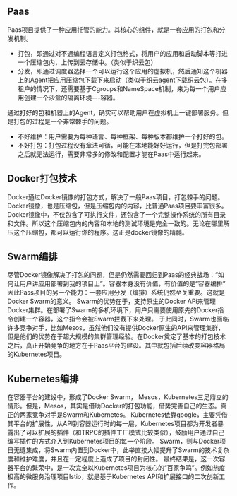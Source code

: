 ## Paas
Paas项目提供了一种应用托管的能力。其核心的组件，就是一套应用的打包和分发机制。

- 打包，即通过对不通编程语言定义打包格式，将用户的应用和启动脚本等打进一个压缩包内，上传到云存储中。（类似于织云包）
- 分发，即通过调度器选择一个可以运行这个应用的虚拟机，然后通知这个机器上的Agent把应用压缩包下载下来启动（类似于织云agent下载织云包）。在多租户的情况下，还需要基于Cgroups和NameSpace机制，来为每一个用户应用创建一个沙盒的隔离环境---容器。

通过打好的包和机器上的Agent，确实可以帮助用户在虚拟机上一键部署服务。但是打包的过程是一个非常棘手的问题。

- 不好维护：用户需要为每种语言、每种框架、每种版本都维护一个打好的包。
- 不好打包：打包过程没有章法可循，可能在本地能好好运行，但是打完包部署之后就无法运行，需要非常多的修改和配置才能在Paas中运行起来。

## Docker打包技术
Docker通过Docker镜像的打包方式，解决了一般Paas项目，打包棘手的问题。
Docker镜像，也是压缩包，但是压缩包内的内容，比普通Paas项目要丰富很多。Docker镜像中，不仅包含了可执行文件，还包含了一个完整操作系统的所有目录和文件。所以这个压缩包内的内容和本地的测试环境是完全一致的。无论在哪里解压这个压缩包，都可以运行你的程序。这正是docker镜像的精髓。

## Swarm编排
尽管Docker镜像解决了打包的问题，但是仍然需要回归到Paas的经典战场：“如何让用户讲应用部署到我的项目上”。容器本身没有价值，有价值的是“容器编排”
因此Pass项目的另一个能力：一套应用分发（编排）系统仍然至关重要。这就是Docker Swarm的意义。
Swarm的优势在于，支持原生的Docker APi来管理Docker集群。在部署了Swarm的多机环境下，用户只需要使用原先的Docker指令创建一个容器，这个指令会被Swarm拦截下来处理。
于此同时，Swarm也面临许多竞争对手，比如Mesos，虽然他们没有提供Docker原生的API来管理集群，但是他们的优势在于超大规模的集群管理经验。在Docker奠定了基本的打包技术之后，真正开始竞争的地方在于Paas平台的建设。其中就包括后续改变容器格局的Kubernetes项目。

## Kubernetes编排
在容器平台的建设中，形成了Docker Swarm， Mesos，Kubernetes三足鼎立的情形。但是，Mesos，其实是借助Docker的打包功能，借势完善自己的生态。真正的两家竞争对手是Swarm和Kubernetes。
Kubernetes依靠google，主要凭借其平台的扩展性，从API到容器运行时的每一层，Kubernetes项目都为开发者暴露出了可以扩展的插件（和TRPC的插件工厂模式比较类似），鼓励用户通过自己编写插件的方式介入到Kubernetes项目的每一个阶段。
Swarm，则与Docker项目无缝集成，将Swarm内置到Docker中，此举直接大幅提升了Swarm的技术复杂度和维护难度，并且在一定程度上造成了项目的封闭性。
最终结果是，这一次容器平台的繁荣中，是一次完全以Kubernetes项目为核心的“百家争鸣”。例如热度极高的微服务治理项目Istio，就是基于Kubernetes API和扩展接口的二次创新工作。